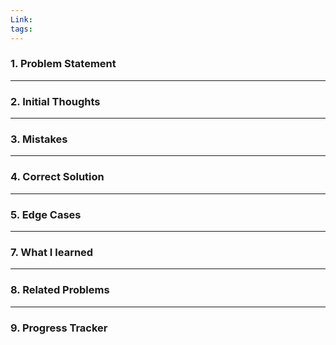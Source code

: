 ```yaml
---
Link: 
tags:
---
```

### **1. Problem Statement**


---
### **2. Initial Thoughts**



---
### **3. Mistakes**
 
 

---
### **4. Correct Solution**



---
### **5. Edge Cases**



---

### **7. What I learned**



---

### **8. Related Problems**



---
### **9. Progress Tracker**
